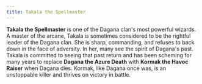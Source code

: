 ```yaml
---
title: Takala the Spellmaster
---
```


**Takala the Spellmaster** is one of the Dagana clan's most powerful wizards. A master of the arcane, Takala is sometimes considered to be the rightful leader of the Dagana clan. She is sharp, commanding, and refuses to back down in the face of adversity. In her, many see the spirit of Dagana's past. Takala is committed to seeing that past return and has been scheming for many years to replace **Dagana the Azure Death** with **Kormak the Havoc Raiser** when Dagana dies. Kormak, like Dagana once was, is an unstoppable killer and thrives on victory in battle.
